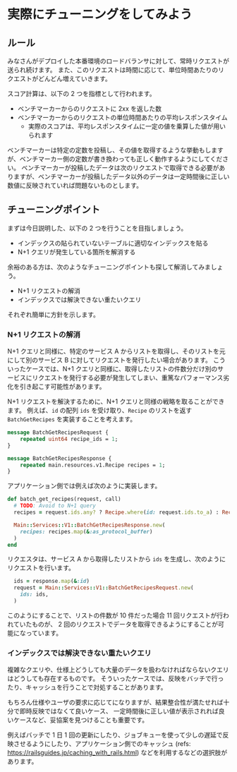 # 実際にチューニングをしてみよう

## ルール

みなさんがデプロイした本番環境のロードバランサに対して、常時リクエストが送られ続けます。
また、このリクエストは時間に応じて、単位時間あたりのリクエストがどんどん増えていきます。

スコア計算は、以下の 2 つを指標として行われます。

- ベンチマーカーからのリクエストに 2xx を返した数
- ベンチマーカーからのリクエストの単位時間あたりの平均レスポンスタイム
  - 実際のスコアは、平均レスポンスタイムに一定の値を乗算した値が用いられます

ベンチマーカーは特定の定数を投稿し、その値を取得するような挙動もしますが、ベンチマーカー側の定数が書き換わっても正しく動作するようにしてください。
ベンチマーカーが投稿したデータは次のリクエストで取得できる必要がありますが、ベンチマーカーが投稿したデータ以外のデータは一定時間後に正しい数値に反映されていれば問題ないものとします。

## チューニングポイント

まずは今日説明した、以下の 2 つを行うことを目指しましょう。

- インデックスの貼られていないテーブルに適切なインデックスを貼る
- N+1 クエリが発生している箇所を解消する

余裕のある方は、次のようなチューニングポイントも探して解消してみましょう。

- N+1 リクエストの解消
- インデックスでは解決できない重たいクエリ

それぞれ簡単に方針を示します。

### N+1 リクエストの解消

N+1 クエリと同様に、特定のサービス A からリストを取得し、そのリストを元にして別のサービス B に対してリクエストを発行したい場合があります。
こういったケースでは、N+1 クエリと同様に、取得したリストの件数分だけ別のサービスにリクエストを発行する必要が発生してしまい、重篤なパフォーマンス劣化を引き起こす可能性があります。

N+1 リクエストを解決するために、N+1 クエリと同様の戦略を取ることができます。
例えば、`id` の配列 `ids` を受け取り、`Recipe` のリストを返す `BatchGetRecipes` を実装することを考えます。

```protobuf
message BatchGetRecipesRequest {
    repeated uint64 recipe_ids = 1;
}

message BatchGetRecipesResponse {
    repeated main.resources.v1.Recipe recipes = 1;
}
```

アプリケーション側では例えば次のように実装します。

```ruby
def batch_get_recipes(request, call)
  # TODO: Avoid to N+1 query
  recipes = request.ids.any? ? Recipe.where(id: request.ids.to_a) : Recipe.none

  Main::Services::V1::BatchGetRecipesResponse.new(
    recipes: recipes.map(&:as_protocol_buffer)
  )
end
```

リクエスタは、サービス A から取得したリストから `ids` を生成し、次のようにリクエストを行います。

```ruby
  ids = response.map(&:id)
  request = Main::Services::V1::BatchGetRecipesRequest.new(
    ids: ids,
  )
```

このようにすることで、リストの件数が 10 件だった場合 11 回リクエストが行われていたものが、
2 回のリクエストでデータを取得できるようにすることが可能になっています。

### インデックスでは解決できない重たいクエリ

複雑なクエリや、仕様上どうしても大量のデータを扱わなければならないクエリはどうしても存在するものです。
そういったケースでは、反映をバッチで行ったり、キャッシュを行うことで対処することがあります。

もちろん仕様やユーザの要求に応じてになりますが、結果整合性が満たせれば十分で即時反映ではなくて良いケース、
一定時間後に正しい値が表示されれば良いケースなど、妥協案を見つけることも重要です。

例えばバッチで 1 日 1 回の更新にしたり、ジョブキューを使って少しの遅延で反映させるようにしたり、アプリケーション側でのキャッシュ (refs: https://railsguides.jp/caching_with_rails.html) などを利用するなどの選択肢があります。
